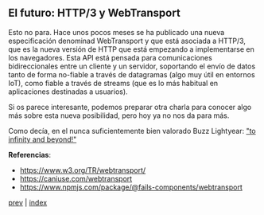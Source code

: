 ## El futuro: HTTP/3 y WebTransport

Esto no para. Hace unos pocos meses se ha publicado una nueva especificación denominad WebTransport y que está asociada
a HTTP/3, que es la nueva versión de HTTP que está empezando a implementarse en los navegadores. Esta API está pensada
para comunicaciones bidireccionales entre un cliente y un servidor, soportando el envío de datos tanto de forma 
no-fiable a través de datagramas (algo muy útil en entornos IoT), como fiable a través de streams (que es lo más 
habitual en aplicaciones destinadas a usuarios).

Si os parece interesante, podemos preparar otra charla para conocer algo más sobre esta nueva posibilidad, pero hoy ya
no nos da para más.

Como decía, en el nunca suficientemente bien valorado Buzz Lightyear: ["to infinity and beyond!"](https://www.youtube.com/watch?v=LdMb9D9WF5k)

**Referencias**:

- https://www.w3.org/TR/webtransport/
- https://caniuse.com/webtransport
- https://www.npmjs.com/package/@fails-components/webtransport

[prev](CH-12.md) | [index](README.md)